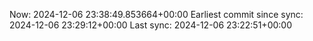 Now: 2024-12-06 23:38:49.853664+00:00 Earliest commit since sync: 2024-12-06 23:29:12+00:00 Last sync: 2024-12-06 23:22:51+00:00
